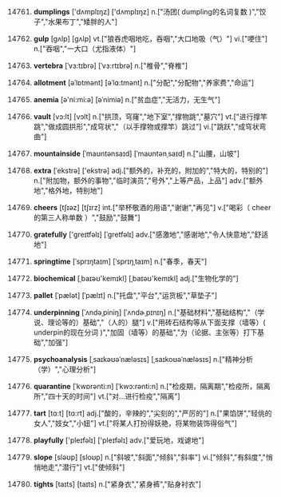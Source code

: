 14761. **dumplings**
['dʌmplɪŋz]  ['dʌmplɪŋz]
n.["汤团( dumpling的名词复数 )","饺子","水果布丁","矮胖的人"]  

14762. **gulp**
[gʌlp]  [ɡʌlp]
vt.["狼吞虎咽地吃，吞咽","大口地吸（气）"]  vi.["哽住"]  n.["吞咽","一大口（尤指液体）"]  

14763. **vertebra**
[ˈvɜ:tɪbrə]  [ˈvɜ:rtɪbrə]
n.["椎骨","脊椎"]  

14764. **allotment**
[əˈlɒtmənt]  [əˈlɑ:tmənt]
n.["分配","分配物","养家费","命运"]  

14765. **anemia**
[ə'ni:mi:ə]  [əˈnimiə]
n.["贫血症","无活力，无生气"]  

14766. **vault**
[vɔ:lt]  [vɔlt]
n.["拱顶，穹窿","地下室","撑物跳","墓穴"]  vt.["进行撑竿跳","做成圆拱形","成穹状","（以手撑物或撑竿）跳过"]  vi.["跳跃","成穹状弯曲"]  

14767. **mountainside**
[ˈmaʊntənsaɪd]  [ˈmaʊntənˌsaɪd]
n.["山腰，山坡"]  

14768. **extra**
[ˈekstrə]  ['ekstrə]
adj.["额外的，补充的，附加的","特大的，特别的"]  n.["附加物，额外的事物","临时演员","号外","上等产品，上品"]  adv.["额外地","格外地，特别地"]  

14769. **cheers**
[tʃɪəz]  [tʃɪrz]
int.["举杯敬酒的用语","谢谢","再见"]  v.["喝彩（ cheer的第三人称单数 ）","鼓励","鼓舞"]  

14770. **gratefully**
['ɡreɪtfəlɪ]  [ˈɡretfəlɪ]
adv.["感激地","感谢地","令人快意地","舒适地"]  

14771. **springtime**
[ˈsprɪŋtaɪm]  [ˈsprɪŋˌtaɪm]
n.["春季，春天"]  

14772. **biochemical**
[ˌbaɪəʊ'kemɪkl]  [ˌbaɪəʊ'kemɪkl]
adj.["生物化学的"]  

14773. **pallet**
[ˈpælət]  [ˈpælɪt]
n.["托盘","平台","运货板","草垫子"]  

14774. **underpinning**
[ˈʌndəˌpiniŋ]  [ˈʌndɚˌpɪnɪŋ]
n.["基础材料","基础结构","（学说、理论等的）基础","（人的）腿"]  v.["用砖石结构等从下面支撑（墙等）( underpin的现在分词 )","加固（墙等）的基础","为（论据、主张等）打下基础","加强"]  

14775. **psychoanalysis**
[ˌsaɪkəʊəˈnæləsɪs]  [ˌsaɪkoʊəˈnæləsɪs]
n.["精神分析（学）","心理分析"]  

14776. **quarantine**
[ˈkwɒrənti:n]  [ˈkwɔ:rənti:n]
n.["检疫期，隔离期","检疫所，隔离所","四十天的时间"]  vt.["对…进行检疫","隔离"]  

14777. **tart**
[tɑ:t]  [tɑ:rt]
adj.["酸的，辛辣的","尖刻的","严厉的"]  n.["果馅饼","轻佻的女人","妓女","小妞"]  vt.["将某人打扮得妖艳，将某物装饰得俗气"]  

14778. **playfully**
['pleɪfəlɪ]  ['pleɪfəlɪ]
adv.["爱玩地，戏谑地"]  

14779. **slope**
[sləʊp]  [sloʊp]
n.["斜坡","斜面","倾斜","斜率"]  vi.["倾斜","有斜度","悄悄地走","潜行"]  vt.["使倾斜"]  

14780. **tights**
[taɪts]  [taɪts]
n.["紧身衣","紧身裤","贴身衬衣"]  

